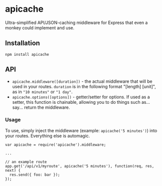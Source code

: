 apicache
========

Ultra-simplified API/JSON-caching middleware for Express that even a monkey could implement and use.

## Installation

```
npm install apicache
```

## API

- `apicache.middleware([duration])` - the actual middleware that will be used in your routes.  `duration` is in the following format "[length] [unit]", as in `"10 minutes"` or `"1 day"`.
- `apicache.options([options])` - getter/setter for options.  If used as a setter, this function is chainable, allowing you to do things such as... say... return the middleware.

### Usage

To use, simply inject the middleware (example: `apicache('5 minutes')`) into your routes.  Everything else is automagic.

```
var apicache = require('apicache').middleware;

...

// an example route
app.get('/api/v1/myroute', apicache('5 minutes'), function(req, res, next) {
  res.send({ foo: bar });
});

```
